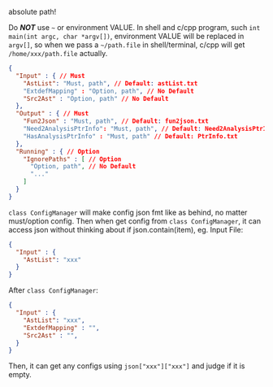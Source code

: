 absolute path!

Do ***NOT*** use `~` or environment VALUE.
In shell and c/cpp program, such `int main(int argc, char *argv[])`,
environment VALUE will be replaced in `argv[]`,
so when we pass a `~/path.file` in shell/terminal,
c/cpp will get `/home/xxx/path.file` actually.


```json
{
  "Input" : { // Must
    "AstList": "Must, path", // Default: astList.txt
    "ExtdefMapping" : "Option, path", // No Default
    "Src2Ast" : "Option, path" // No Default
  },
  "Output" : { // Must
    "Fun2Json" : "Must, path", // Default: fun2json.txt
    "Need2AnalysisPtrInfo": "Must, path", // Default: Need2AnalysisPtrInfo.txt
    "HasAnalysisPtrInfo" : "Must, path" // Default: PtrInfo.txt
  },
  "Running" : { // Option
    "IgnorePaths" : [ // Option
      "Option, path", // No Default
      "..."
    ]
  }
}
```

`class ConfigManager` will make config json fmt like as behind, no matter must/option config. Then when get config from `class ConfigManager`, it can access json without thinking about if json.contain(item), eg.
Input File:
```json
{
  "Input" : {
    "AstList": "xxx"
  }
}
```
After `class ConfigManager`:
```json
{
  "Input" : {
    "AstList": "xxx",
    "ExtdefMapping" : "",
    "Src2Ast" : "",
  }
}
```
Then, it can get any configs using `json["xxx"]["xxx"]` and judge if it is empty.